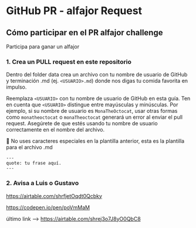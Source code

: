 # GitHub PR - alfajor Request

## Cómo participar en el PR alfajor challenge
Participa para ganar un alfajor

### 1. Crea un PULL request en este repositorio

Dentro del folder data crea un archivo con tu nombre de usuario de GitHub y terminación .md (ej. `<USUARIO>.md`) donde nos digas tu comida favorita en impulso.

Reemplaza `<USUARIO>` con tu nombre de usuario de GitHub en esta guía. Ten en cuenta que `<USUARIO>` distingue entre mayúsculas y minúsculas. Por ejemplo, si su nombre de usuario es `MonaTheOctocat`, usar otras formas como `monatheoctocat` o `monaTheoctocat` generará un error al enviar el pull request. Asegúrete de que estés usando tu nombre de usuario correctamente en el nombre del archivo.
  
🚨 No uses caracteres especiales en la plantilla anterior, esta es la plantilla para el archivo .md
    
```
---
quote: tu frase aquí.
---
```
  
### 2. Avisa a Luis o Gustavo

https://airtable.com/shrfjetOqdt0Qcbky


https://codepen.io/pen/poVmMaM



último link --> https://airtable.com/shrej3o7J8yO0QbC8
